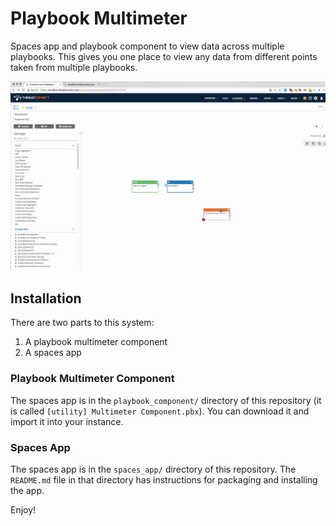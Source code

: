 # Playbook Multimeter

Spaces app and playbook component to view data across multiple playbooks. This gives you one place to view any data from different points taken from multiple playbooks.

![You can use this system to view data from multiple points in playbooks in one place.](playbook_multimeter.gif)

## Installation

There are two parts to this system:

1. A playbook multimeter component
2. A spaces app

### Playbook Multimeter Component

The spaces app is in the `playbook_component/` directory of this repository (it is called `[utility] Multimeter Component.pbx`). You can download it and import it into your instance.

### Spaces App

The spaces app is in the `spaces_app/` directory of this repository. The `README.md` file in that directory has instructions for packaging and installing the app.

Enjoy!
